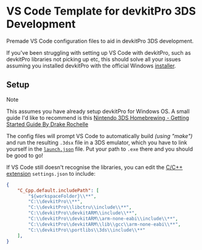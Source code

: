 # VS Code Template for devkitPro 3DS Development 
Premade VS Code configuration files to aid in devkitPro 3DS development.

If you've been struggling with setting up VS Code with devkitPro, such as devkitPro libraries not picking up etc, this should solve all your issues assuming you installed devkitPro with the official Windows [installer](https://github.com/devkitPro/installer/releases/latest).

## Setup
> [!NOTE]
> This assumes you have already setup devkitPro for Windows OS. A small guide I'd like to recommend is this [Nintendo 3DS Homebrewing - Getting Started Guide By Drake Rochelle](https://gbatemp.net/threads/3ds-homebrew-development-getting-started-guide.666095/)

The config files will prompt VS Code to automatically build *(using "make")* and run the resulting `.3dsx` file in a 3DS emulator, which you have to link yourself in the [`launch.json`](https://github.com/dwaaad/VS-Code-Template-for-3DS-Development/blob/main/template/.vscode/launch.json) file.
Put your path to `.exe` there and you should be good to go!


If VS Code still doesn't recognise the libraries, you can edit the [C/C++ extension](https://marketplace.visualstudio.com/items?itemName=ms-vscode.cpptools) `settings.json` to include:
```json
{
    "C_Cpp.default.includePath": [
        "${workspaceFolder}\\**",
        "C:\\devkitPro\\**",
        "C:\\devkitPro\\libctru\\include\\**",
        "C:\\devkitPro\\devkitARM\\include\\**",
        "C:\\devkitPro\\devkitARM\\arm-none-eabi\\include\\**",
        "C:\\devkitPro\\devkitARM\\lib\\gcc\\arm-none-eabi\\**",
        "C:\\devkitPro\\portlibs\\3ds\\include\\**"
    ],
}
```
